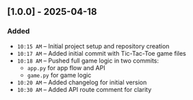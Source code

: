 ## [1.0.0] - 2025-04-18

### Added

- `10:15 AM` – Initial project setup and repository creation
- `10:17 AM` – Added initial commit with Tic-Tac-Toe game files
- `10:18 AM` – Pushed full game logic in two commits:
  - `app.py` for app flow and API
  - `game.py` for game logic
- `10:20 AM` – Added changelog for initial version
- `10:30 AM` – Added API route comment for clarity


